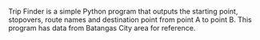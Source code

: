 Trip Finder is a simple Python program that outputs the starting point, stopovers, route names and destination point from point A to point B.
This program has data from Batangas City area for reference.
